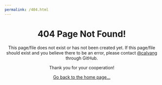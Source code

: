 ```yaml
---
permalink: /404.html
---
```


<center><h1> 404 Page Not Found! </h1></center>
<center><p> This page/file does not exist or has not been created yet. If this page/file should exist and you believe there to be an error, please contact <a href="https://github.com/calvang">@calvang</a> through GitHub. </p></center>
<center><p> Thank you for your cooperation! </p></center>
<p><center><a href="/">Go back to the home page...</a></center></p>
